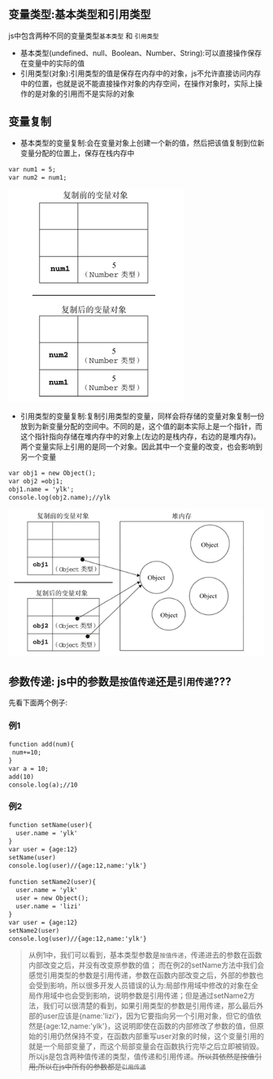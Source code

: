 
## 变量类型:基本类型和引用类型
js中包含两种不同的变量类型`基本类型` 和 `引用类型`
* 基本类型(undefined、null、Boolean、Number、String):可以直接操作保存在变量中的实际的值
* 引用类型(对象):引用类型的值是保存在内存中的对象，js不允许直接访问内存中的位置，也就是说不能直接操作对象的内存空间，在操作对象时，实际上操作的是对象的引用而不是实际的对象

## 变量复制
* 基本类型的变量复制:会在变量对象上创建一个新的值，然后把该值复制到位新变量分配的位置上，保存在栈内存中
```
var num1 = 5;
var num2 = num1;
```
![Image text](./images/img1.png)

* 引用类型的变量复制:复制引用类型的变量，同样会将存储的变量对象复制一份放到为新变量分配的空间中。不同的是，这个值的副本实际上是一个指针，而这个指针指向存储在堆内存中的对象上(左边的是栈内存，右边的是堆内存)。两个变量实际上引用的是同一个对象。因此其中一个变量的改变，也会影响到另一个变量
```
var obj1 = new Object();
var obj2 =obj1;
obj1.name = 'ylk';
console.log(obj2.name);//ylk
```
![Image text](./images/img2.png)



## 参数传递: js中的参数是`按值传递`还是`引用传递`???
先看下面两个例子:  
### 例1
```
function add(num){
 num+=10;
}
var a = 10;
add(10)
console.log(a);//10
```
### 例2
```
function setName(user){
  user.name = 'ylk'
}
var user = {age:12}
setName(user)
console.log(user)//{age:12,name:'ylk'}

function setName2(user){
  user.name = 'ylk'
  user = new Object();
  user.name = 'lizi'
}
var user = {age:12}
setName2(user)
console.log(user)//{age:12,name:'ylk'}
```
> 从例1中，我们可以看到，基本类型参数是`按值传递`，传递进去的参数在函数内部改变之后，并没有改变原参数的值； 而在例2的setName方法中我们会感觉引用类型的参数是引用传递，参数在函数内部改变之后，外部的参数也会受到影响，所以很多开发人员错误的认为:局部作用域中修改的对象在全局作用域中也会受到影响，说明参数是引用传递；但是通过setName2方法，我们可以很清楚的看到，如果引用类型的参数是引用传递，那么最后外部的user应该是{name:'lizi'}，因为它要指向另一个引用对象，但它的值依然是{age:12,name:'ylk'}，这说明即使在函数的内部修改了参数的值，但原始的引用仍然保持不变，在函数内部重写user对象的时候，这个变量引用的就是一个局部变量了，而这个局部变量会在函数执行完毕之后立即被销毁。所以js是包含两种值传递的类型，值传递和引用传递。~~所以其依然是按值引用;所以在js中所有的参数都是`引用传递`~~